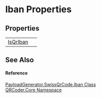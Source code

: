 # Iban Properties




## Properties
<table>
<tr>
<td><a href="P_QRCoder_Core_PayloadGenerator_SwissQrCode_Iban_IsQrIban.md">IsQrIban</a></td>
<td> </td></tr>
</table>

## See Also


#### Reference
<a href="T_QRCoder_Core_PayloadGenerator_SwissQrCode_Iban.md">PayloadGenerator.SwissQrCode.Iban Class</a>  
<a href="N_QRCoder_Core.md">QRCoder.Core Namespace</a>  
